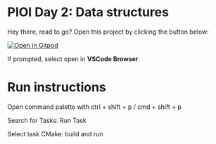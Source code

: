 # PIOI Day 2: Data structures

Hey there, read to go? Open this project by clicking the button below:

[![Open in Gitpod](https://gitpod.io/button/open-in-gitpod.svg)](https://gitpod.io/#https://github.com/np-overflow/pioi-day-two)

If prompted, select open in **VSCode Browser**.

# Run instructions

Open command palette with ctrl + shift + p / cmd + shift + p  

Search for Tasks: Run Task  

Select task CMake: build and run